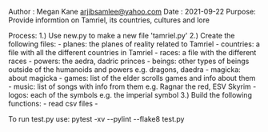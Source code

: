 Author : Megan Kane <arjibsamlee@yahoo.com>
Date   : 2021-09-22
Purpose: Provide informtion on Tamriel, its countries, cultures and lore

Process:
    1.) Use new.py to make a new file 'tamriel.py'
    2.) Create the following files:
        -   planes: the planes of reality related to Tamriel
        -   countries: a file with all the different countries in Tamriel
        -   races: a file with the different races
        -   powers: the aedra, dadric princes
        -   beings: other types of beings outside of the humanoids and powers e.g. dragons, daedra
        -   magicka: about magicka
        -   games: list of the elder scrolls games and info about them
        -   music: list of songs with info from them e.g. Ragnar the red, ESV Skyrim
        -   logos: each of the symbols e.g. the imperial symbol
    3.) Build the following functions:
        -   read csv files
        -


To run test.py use:
    pytest -xv --pylint --flake8 test.py

